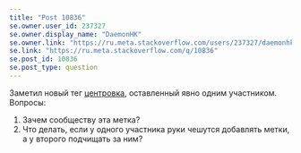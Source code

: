 ```yaml
---
title: "Post 10836"
se.owner.user_id: 237327
se.owner.display_name: "DaemonHK"
se.owner.link: "https://ru.meta.stackoverflow.com/users/237327/daemonhk"
se.link: "https://ru.meta.stackoverflow.com/q/10836"
se.post_id: 10836
se.post_type: question
---
```

<p>Заметил новый тег <a href="https://ru.stackoverflow.com/questions/tagged/%d1%86%d0%b5%d0%bd%d1%82%d1%80%d0%be%d0%b2%d0%ba%d0%b0" class="post-tag" title="показать вопросы с меткой [центровка]" rel="tag">центровка</a>, оставленный явно одним участником. Вопросы:</p>
<ol>
<li>Зачем сообществу эта метка?</li>
<li>Что делать, если у одного участника руки чешутся добавлять метки, а у второго подчищать за ним?</li>
</ol>
